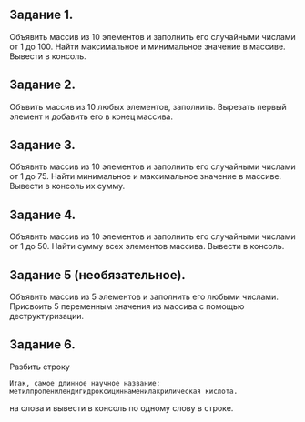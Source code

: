 ## Задание 1. 

Объявить массив из 10 элементов и заполнить его случайными числами от 1 до 100.
Найти максимальное и минимальное значение в массиве.
Вывести в консоль.

## Задание 2.

Объвить массив из 10 любых элементов, заполнить.
Вырезать первый элемент и добавить его в конец массива.

## Задание 3.

Объявить массив из 10 элементов и заполнить его случайными числами от 1 до 75.
Найти минимальное и максимальное значение в массиве. Вывести в консоль их сумму.

## Задание 4.

Объявить массив из 10 элементов и заполнить его случайными числами от 1 до 50.
Найти сумму всех элементов массива. Вывести в консоль.

## Задание 5 (необязательное).

Объявить массив из 5 элементов и заполнить его любыми числами.
Присвоить 5 переменным значения из массива с помощью деструктуризации.

## Задание 6.

Разбить строку 
```
Итак, самое длинное научное название: метилпропенилендигидроксициннаменилакрилическая кислота.
```
на слова и вывести в консоль по одному слову в строке.
